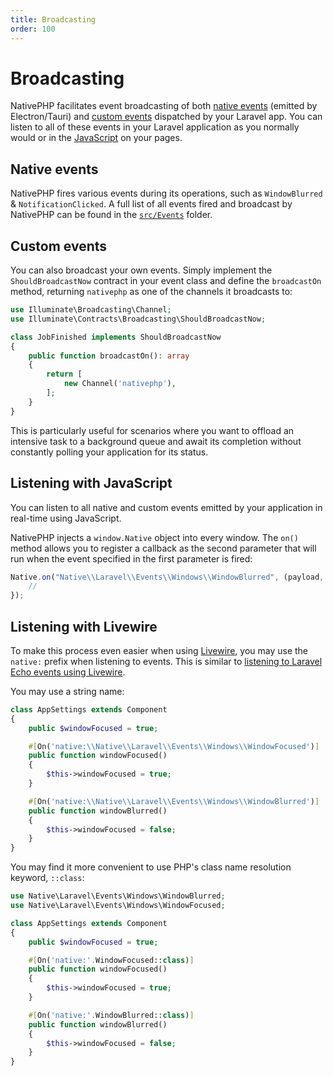 ```yaml
---
title: Broadcasting
order: 100
---
```


# Broadcasting

NativePHP facilitates event broadcasting of both [native events](#native-events) (emitted by Electron/Tauri) and
[custom events](#custom-events) dispatched by your Laravel app. You can listen to all of these events in your
Laravel application as you normally would or in the [JavaScript](#listening-with-javascript) on your pages.

## Native events

NativePHP fires various events during its operations, such as `WindowBlurred` & `NotificationClicked`. A full list
of all events fired and broadcast by NativePHP can be found in the
[`src/Events`](https://github.com/nativephp/laravel/tree/main/src/Events) folder.

## Custom events

You can also broadcast your own events. Simply implement the `ShouldBroadcastNow` contract in your event class and
define the `broadcastOn` method, returning `nativephp` as one of the channels it broadcasts to:

```php
use Illuminate\Broadcasting\Channel;
use Illuminate\Contracts\Broadcasting\ShouldBroadcastNow;

class JobFinished implements ShouldBroadcastNow
{
    public function broadcastOn(): array
    {
        return [
            new Channel('nativephp'),
        ];
    }
}
```

This is particularly useful for scenarios where you want to offload an intensive task to a background queue and await
its completion without constantly polling your application for its status.

## Listening with JavaScript

You can listen to all native and custom events emitted by your application in real-time using JavaScript.

NativePHP injects a `window.Native` object into every window. The `on()` method allows you to register a callback as
the second parameter that will run when the event specified in the first parameter is fired:

```js
Native.on("Native\\Laravel\\Events\\Windows\\WindowBlurred", (payload, event) => {
    //
});
```

## Listening with Livewire

To make this process even easier when using [Livewire](https://livewire.laravel.com), you may use the `native:` prefix when
listening to events. This is similar to
[listening to Laravel Echo events using Livewire](https://livewire.laravel.com/docs/events#real-time-events-using-laravel-echo).

You may use a string name:

```php
class AppSettings extends Component
{
    public $windowFocused = true;

    #[On('native:\\Native\\Laravel\\Events\\Windows\\WindowFocused')]
    public function windowFocused()
    {
        $this->windowFocused = true;
    }

    #[On('native:\\Native\\Laravel\\Events\\Windows\\WindowBlurred')]
    public function windowBlurred()
    {
        $this->windowFocused = false;
    }
}
```

You may find it more convenient to use PHP's class name resolution keyword, `::class`:

```php
use Native\Laravel\Events\Windows\WindowBlurred;
use Native\Laravel\Events\Windows\WindowFocused;

class AppSettings extends Component
{
    public $windowFocused = true;

    #[On('native:'.WindowFocused::class)]
    public function windowFocused()
    {
        $this->windowFocused = true;
    }

    #[On('native:'.WindowBlurred::class)]
    public function windowBlurred()
    {
        $this->windowFocused = false;
    }
}
```
